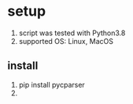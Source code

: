 # setup
1. script was tested with Python3.8
2. supported OS: Linux, MacOS

## install
1. pip install pycparser
2. 